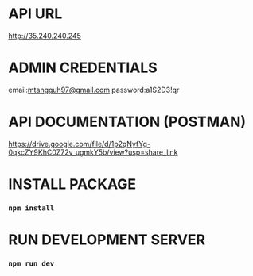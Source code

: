 # API URL
http://35.240.240.245

# ADMIN CREDENTIALS
email:mtangguh97@gmail.com
password:a1S2D3!qr

# API DOCUMENTATION (POSTMAN)
https://drive.google.com/file/d/1p2qNyfYg-0qkcZY9KhC0Z72v_ugmkY5b/view?usp=share_link

# INSTALL PACKAGE
### `npm install`

# RUN DEVELOPMENT SERVER
### `npm run dev`
